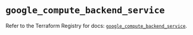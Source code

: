 # `google_compute_backend_service`

Refer to the Terraform Registry for docs: [`google_compute_backend_service`](https://registry.terraform.io/providers/hashicorp/google/6.18.1/docs/resources/compute_backend_service).
